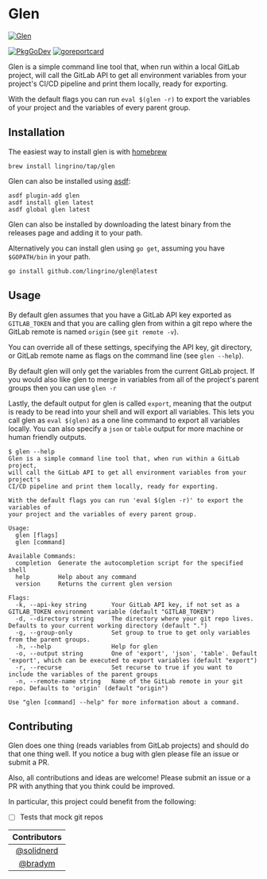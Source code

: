 # Glen

[![Glen](assets/logo-md.png?raw=true)](assets/logo-md.png "Glen")

[![PkgGoDev](https://pkg.go.dev/badge/github.com/lingrino/glen/glen)](https://pkg.go.dev/github.com/lingrino/glen/glen)
[![goreportcard](https://goreportcard.com/badge/github.com/lingrino/glen)](https://goreportcard.com/report/github.com/lingrino/glen)

Glen is a simple command line tool that, when run within a local GitLab project, will call the GitLab API to get all environment variables from your project's CI/CD pipeline and print them locally, ready for exporting.

With the default flags you can run `eval $(glen -r)` to export the variables of your project and the variables of every parent group.

## Installation

The easiest way to install glen is with [homebrew][]

```console
brew install lingrino/tap/glen
```

Glen can also be installed using [asdf][]:

```console
asdf plugin-add glen
asdf install glen latest
asdf global glen latest
```

Glen can also be installed by downloading the latest binary from the releases page and adding it to your path.

Alternatively you can install glen using `go get`, assuming you have `$GOPATH/bin` in your path.

```console
go install github.com/lingrino/glen@latest
```

## Usage

By default glen assumes that you have a GitLab API key exported as `GITLAB_TOKEN` and that you are calling glen from within a git repo where the GitLab remote is named `origin` (see `git remote -v`).

You can override all of these settings, specifying the API key, git directory, or GitLab remote name as flags on the command line (see `glen --help`).

By default glen will only get the variables from the current GitLab project. If you would also like glen to merge in variables from all of the project's parent groups then you can use `glen -r`

Lastly, the default output for glen is called `export`, meaning that the output is ready to be read into your shell and will export all variables. This lets you call glen as `eval $(glen)` as a one line command to export all variables locally. You can also specify a `json` or `table` output for more machine or human friendly outputs.

```console
$ glen --help
Glen is a simple command line tool that, when run within a GitLab project,
will call the GitLab API to get all environment variables from your project's
CI/CD pipeline and print them locally, ready for exporting.

With the default flags you can run 'eval $(glen -r)' to export the variables of
your project and the variables of every parent group.

Usage:
  glen [flags]
  glen [command]

Available Commands:
  completion  Generate the autocompletion script for the specified shell
  help        Help about any command
  version     Returns the current glen version

Flags:
  -k, --api-key string       Your GitLab API key, if not set as a GITLAB_TOKEN environment variable (default "GITLAB_TOKEN")
  -d, --directory string     The directory where your git repo lives. Defaults to your current working directory (default ".")
  -g, --group-only           Set group to true to get only variables from the parent groups.
  -h, --help                 Help for glen
  -o, --output string        One of 'export', 'json', 'table'. Default 'export', which can be executed to export variables (default "export")
  -r, --recurse              Set recurse to true if you want to include the variables of the parent groups
  -n, --remote-name string   Name of the GitLab remote in your git repo. Defaults to 'origin' (default "origin")

Use "glen [command] --help" for more information about a command.
```

## Contributing

Glen does one thing (reads variables from GitLab projects) and should do that one thing well. If you notice a bug with glen please file an issue or submit a PR.

Also, all contributions and ideas are welcome! Please submit an issue or a PR with anything that you think could be improved.

In particular, this project could benefit from the following:

- [ ] Tests that mock git repos

|                Contributors                |
| :----------------------------------------: |
| [@solidnerd](https://github.com/solidnerd) |
|    [@bradym](https://github.com/bradym)    |

[homebrew]: https://brew.sh/
[asdf]: https://asdf-vm.com/
